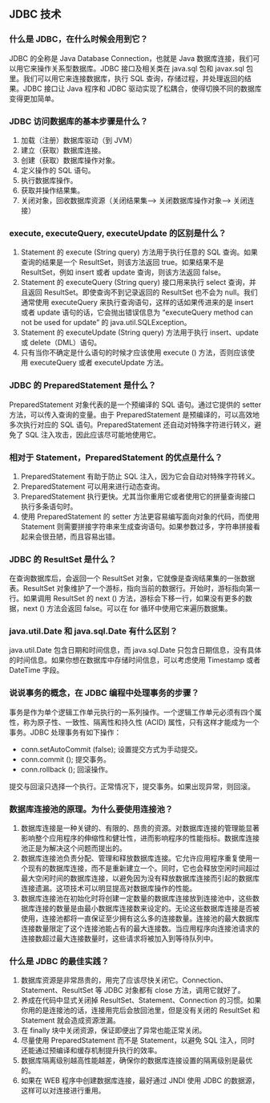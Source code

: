 JDBC 技术
-------

### 什么是 JDBC，在什么时候会用到它？

JDBC 的全称是 Java Database Connection，也就是 Java 数据库连接，我们可以用它来操作关系型数据库。JDBC 接口及相关类在 java.sql 包和 javax.sql 包里。我们可以用它来连接数据库，执行 SQL 查询，存储过程，并处理返回的结果。JDBC 接口让 Java 程序和 JDBC 驱动实现了松耦合，使得切换不同的数据库变得更加简单。

### JDBC 访问数据库的基本步骤是什么？

1.  加载（注册）数据库驱动（到 JVM）
2.  建立（获取）数据库连接。
3.  创建（获取）数据库操作对象。
4.  定义操作的 SQL 语句。
5.  执行数据库操作。
6.  获取并操作结果集。
7.  关闭对象，回收数据库资源（关闭结果集–> 关闭数据库操作对象–> 关闭连接）

### execute, executeQuery, executeUpdate 的区别是什么？

1.  Statement 的 execute (String query) 方法用于执行任意的 SQL 查询。如果查询的结果是一个 ResultSet，则该方法返回 true。如果结果不是 ResultSet，例如 insert 或者 update 查询，则该方法返回 false。
2.  Statement 的 executeQuery (String query) 接口用来执行 select 查询，并且返回 ResultSet。即使查询不到记录返回的 ResultSet 也不会为 null。我们通常使用 executeQuery 来执行查询语句，这样的话如果传进来的是 insert 或者 update 语句的话，它会抛出错误信息为 “executeQuery method can not be used for update” 的 java.util.SQLException。
3.  Statement 的 executeUpdate (String query) 方法用于执行 insert、update 或 delete（DML）语句。
4.  只有当你不确定是什么语句的时候才应该使用 execute () 方法，否则应该使用 executeQuery 或者 executeUpdate 方法。

### JDBC 的 PreparedStatement 是什么？

PreparedStatement 对象代表的是一个预编译的 SQL 语句。通过它提供的 setter 方法，可以传入查询的变量。由于 PreparedStatement 是预编译的，可以高效地多次执行对应的 SQL 语句。PreparedStatement 还自动对特殊字符进行转义，避免了 SQL 注入攻击，因此应该尽可能地使用它。

### 相对于 Statement，PreparedStatement 的优点是什么？

1.  PreparedStatement 有助于防止 SQL 注入，因为它会自动对特殊字符转义。
2.  PreparedStatement 可以用来进行动态查询。
3.  PreparedStatement 执行更快。尤其当你重用它或者使用它的拼量查询接口执行多条语句时。
4.  使用 PreparedStatement 的 setter 方法更容易编写面向对象的代码，而使用 Statement 则需要拼接字符串来生成查询语句。如果参数过多，字符串拼接看起来会很丑陋，而且容易出错。

### JDBC 的 ResultSet 是什么？

在查询数据库后，会返回一个 ResultSet 对象，它就像是查询结果集的一张数据表。ResultSet 对象维护了一个游标，指向当前的数据行。开始时，游标指向第一行。如果调用 ResultSet 的 next () 方法，游标会下移一行，如果没有更多的数据，next () 方法会返回 false。可以在 for 循环中使用它来遍历数据集。

### java.util.Date 和 java.sql.Date 有什么区别？

java.util.Date 包含日期和时间信息，而 java.sql.Date 只包含日期信息，没有具体的时间信息。如果你想在数据库中存储时间信息，可以考虑使用 Timestamp 或者 DateTime 字段。

### 说说事务的概念，在 JDBC 编程中处理事务的步骤？

事务是作为单个逻辑工作单元执行的一系列操作。一个逻辑工作单元必须有四个属性，称为原子性、一致性、隔离性和持久性 (ACID) 属性，只有这样才能成为一个事务。JDBC 处理事务有如下操作：

*   conn.setAutoCommit (false); 设置提交方式为手动提交。
*   conn.commit (); 提交事务。
*   conn.rollback (); 回滚操作。

提交与回滚只选择一个执行。正常情况下，提交事务。如果出现异常，则回滚。

### 数据库连接池的原理。为什么要使用连接池？

1.  数据库连接是一种关键的、有限的、昂贵的资源。对数据库连接的管理能显著影响整个应用程序的伸缩性和健壮性，进而影响程序的性能指标。数据库连接池正是为解决这个问题而提出的。
2.  数据库连接池负责分配、管理和释放数据库连接。它允许应用程序重复使用一个现有的数据库连接，而不是重新建立一个。同时，它也会释放空闲时间超过最大空闲时间的数据库连接，以避免因为没有释放数据库连接而引起的数据库连接遗漏。这项技术可以明显提高对数据库操作的性能。
3.  数据库连接池在初始化时将创建一定数量的数据库连接放到连接池中，这些数据库连接的数量是由最小数据库连接数来设定的。无论这些数据库连接是否被使用，连接池都将一直保证至少拥有这么多的连接数量。连接池的最大数据库连接数量限定了这个连接池能占有的最大连接数。当应用程序向连接池请求的连接数超过最大连接数量时，这些请求将被加入到等待队列中。

### 什么是 JDBC 的最佳实践？

1.  数据库资源是非常昂贵的，用完了应该尽快关闭它。Connection、Statement、ResultSet 等 JDBC 对象都有 close 方法，调用它就好了。
2.  养成在代码中显式关闭掉 ResultSet、Statement、Connection 的习惯。如果你用的是连接池的话，连接用完后会放回池里，但是没有关闭的 ResultSet 和 Statement 就会造成资源泄漏。
3.  在 finally 块中关闭资源，保证即便出了异常也能正常关闭。
4.  尽量使用 PreparedStatement 而不是 Statement，以避免 SQL 注入，同时还能通过预编译和缓存机制提升执行的效率。
5.  数据库隔离级别越高性能越差，确保你的数据库连接设置的隔离级别是最优的。
6.  如果在 WEB 程序中创建数据库连接，最好通过 JNDI 使用 JDBC 的数据源，这样可以对连接进行重用。